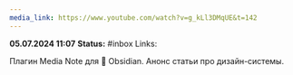 ```yaml
---
media_link: https://www.youtube.com/watch?v=g_kLl3DMqUE&t=142
---
```

 **05.07.2024 11:07**
**Status:** #inbox 
Links:

Плагин Media Note для 💜 Obsidian. Анонс статьи про дизайн-системы.

 
